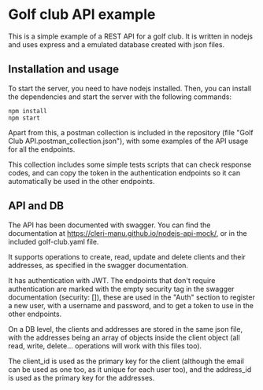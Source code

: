 # Golf club API example
This is a simple example of a REST API for a golf club. It is written in nodejs and uses express and a emulated database created with json files.

## Installation and usage
To start the server, you need to have nodejs installed. Then, you can install the dependencies and start the server with the following commands:
```
npm install
npm start
```

Apart from this, a postman collection is included in the repository (file "Golf Club API.postman_collection.json"), with some examples of the API usage for all the endpoints.

This collection includes some simple tests scripts that can check response codes, and can copy the token in the authentication endpoints so it can automatically be used in the other endpoints.

## API and DB

The API has been documented with swagger. You can find the documentation at https://cleri-manu.github.io/nodejs-api-mock/, or in the included golf-club.yaml file.

It supports operations to create, read, update and delete clients and their addresses, as specified in the swagger documentation.

It has authentication with JWT. The endpoints that don't require authentication are marked with the empty security tag in the swagger documentation (security: []), these are used in the "Auth" section to register a new user, with a username and password, and to get a token to use in the other endpoints.

On a DB level, the clients and addresses are stored in the same json file, with the addresses being an array of objects inside the client object (all read, write, delete... operations will work with this files too).

The client_id is used as the primary key for the client (although the email can be used as one too, as it unique for each user too), and the address_id is used as the primary key for the addresses.




